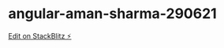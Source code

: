 # angular-aman-sharma-290621

[Edit on StackBlitz ⚡️](https://stackblitz.com/edit/angular-aman-sharma-290621)